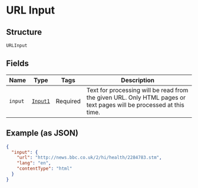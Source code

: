 
# URL Input

## Structure

`URLInput`

## Fields

| Name | Type | Tags | Description |
|  --- | --- | --- | --- |
| `input` | [`Input1`](/doc/models/input-1.md) | Required | Text for processing will be read from the given URL. Only HTML pages or text pages will be processed at this time. |

## Example (as JSON)

```json
{
  "input": {
    "url": "http://news.bbc.co.uk/2/hi/health/2284783.stm",
    "lang": "en",
    "contentType": "html"
  }
}
```


